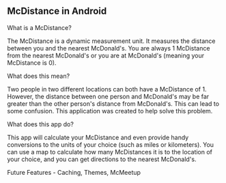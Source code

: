 McDistance in Android
---------------------

What is a McDistance?

The McDistance is a dynamic measurement unit. It measures the distance between you and the nearest McDonald's. You are always 1 McDistance from the nearest McDonald's or you are at McDonald's (meaning your McDistance is 0).

What does this mean?

Two people in two different locations can both have a McDistance of 1. However, the distance between one person and McDonald's may be far greater than the other person's distance from McDonald's. This can lead to some confusion. This application was created to help solve this problem.

What does this app do?

This app will calculate your McDistance and even provide handy conversions to the units of your choice (such as miles or kilometers). You can use a map to calculate how many McDistances it is to the location of your choice, and you can get directions to the nearest McDonald's.

Future Features - Caching, Themes, McMeetup
